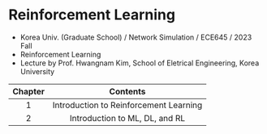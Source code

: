 # Reinforcement Learning
- Korea Univ. (Graduate School) / Network Simulation / ECE645 / 2023 Fall
- Reinforcement Learning
- Lecture by Prof. Hwangnam Kim, School of Eletrical Engineering, Korea University

|Chapter|Contents|
|:------:|:-----:|
|1|Introduction to Reinforcement Learning|
|2|Introduction to ML, DL, and RL|
